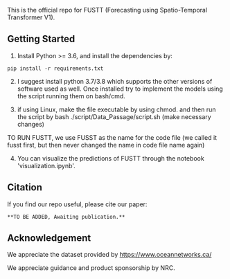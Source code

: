 This is the official repo for FUSTT (Forecasting using Spatio-Temporal Transformer V1). 

## Getting Started

1. Install Python >= 3.6, and install the dependencies by:

```
pip install -r requirements.txt
```
2. I suggest install python 3.7/3.8 which supports the other versions of software used as well. Once installed try to implement the models using the script running them on bash/cmd.

3. if using Linux, make the file executable by using chmod. 
and then run the script by
bash ./script/Data_Passage/script.sh (make necessary changes)

TO RUN FUSTT, we use FUSST as the name for the code file (we called it fusst first, but then never changed the name in code file name again)




4. You can visualize the predictions of FUSTT through the notebook 'visualization.ipynb'.

## Citation

If you find our repo useful, please cite our paper:

```
**TO BE ADDED, Awaiting publication.**
```

## Acknowledgement

We appreciate the dataset provided by 
https://www.oceannetworks.ca/

We appreciate guidance and product sponsorship by NRC. 
